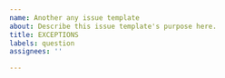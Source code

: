 ```yaml
---
name: Another any issue template
about: Describe this issue template's purpose here.
title: EXCEPTIONS
labels: question
assignees: ''

---
```



